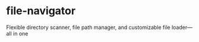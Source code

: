 # file-navigator
Flexible directory scanner, file path manager, and customizable file loader—all in one
